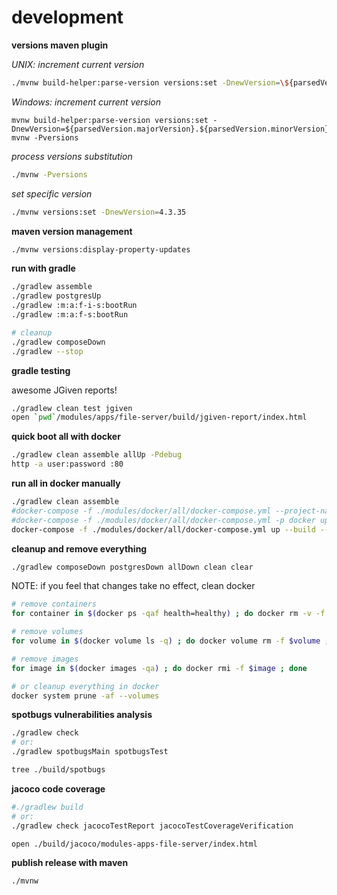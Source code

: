 # development

**versions maven plugin**

_UNIX: increment current version_

```bash
./mvnw build-helper:parse-version versions:set -DnewVersion=\${parsedVersion.majorVersion}.\${parsedVersion.minorVersion}.\${parsedVersion.nextIncrementalVersion} ; ./mvnw -Pversions
```

_Windows: increment current version_

```batch
mvnw build-helper:parse-version versions:set -DnewVersion=${parsedVersion.majorVersion}.${parsedVersion.minorVersion}.${parsedVersion.nextIncrementalVersion}
mvnw -Pversions
```

_process versions substitution_

```bash
./mvnw -Pversions
```
_set specific version_

```bash
./mvnw versions:set -DnewVersion=4.3.35
```

**maven version management**

```bash
./mvnw versions:display-property-updates
```

**run with gradle**

```sh
./gradlew assemble
./gradlew postgresUp
./gradlew :m:a:f-i-s:bootRun
./gradlew :m:a:f-s:bootRun

# cleanup
./gradlew composeDown
./gradlew --stop
```

**gradle testing**

awesome JGiven reports!

```sh
./gradlew clean test jgiven
open `pwd`/modules/apps/file-server/build/jgiven-report/index.html
```

**quick boot all with docker**

```sh
./gradlew clean assemble allUp -Pdebug
http -a user:password :80
```

**run all in docker manually**

```bash
./gradlew clean assemble
#docker-compose -f ./modules/docker/all/docker-compose.yml --project-name=docker up --build --force-recreate
#docker-compose -f ./modules/docker/all/docker-compose.yml -p docker up --build --force-recreate
docker-compose -f ./modules/docker/all/docker-compose.yml up --build --force-recreate
```

**cleanup and remove everything**

```bash
./gradlew composeDown postgresDown allDown clean clear
```

NOTE: if you feel that changes take no effect, clean docker

```bash
# remove containers
for container in $(docker ps -qaf health=healthy) ; do docker rm -v -f $container ; done

# remove volumes
for volume in $(docker volume ls -q) ; do docker volume rm -f $volume ; done

# remove images
for image in $(docker images -qa) ; do docker rmi -f $image ; done

# or cleanup everything in docker
docker system prune -af --volumes
```

**spotbugs vulnerabilities analysis**

```bash
./gradlew check
# or:
./gradlew spotbugsMain spotbugsTest

tree ./build/spotbugs
```

**jacoco code coverage**

```bash
#./gradlew build
# or:
./gradlew check jacocoTestReport jacocoTestCoverageVerification

open ./build/jacoco/modules-apps-file-server/index.html
```

**publish release with maven**

```bash
./mvnw
```

<!--

### known issues (deprecations)

- ~~SQLFeatureNotSupportedException: Method org.postgresql.jdbc.PgConnection.createClob() is not yet implemented.~~ [fixed](https://vkuzel.com/spring-boot-jpa-hibernate-atomikos-postgresql-exception)
- static methods mocking using PowerMock (logs: BasicStaticClassTest.java uses or overrides a deprecated API.)

-->
